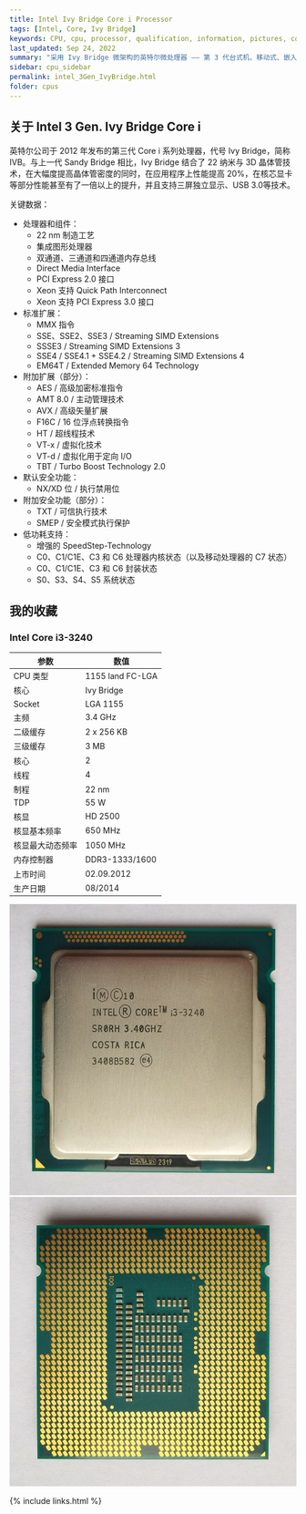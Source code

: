 ```yaml
---
title: Intel Ivy Bridge Core i Processor
tags: [Intel, Core, Ivy Bridge]
keywords: CPU, cpu, processor, qualification, information, pictures, core, frequency, chip packaging, packaging, cpu info, x86, collection, amd, cyrix, harris, ibm, idt, iit, intel, motorola, nec, sgs, sgs-thomson, siemens, ST, signetics, mhs, ti, texas instruments, ulsi, umc, weitek, zilog, 808x, 8085, 8088, 8086, 80188, 80186, 80286, 286, 80386, 386, i386, Am386, 386sx, 386dx, 486, i486, 586, 486sx, 486dx, overdrive, 487, pentium, 586, 5x86, 386dlc, 386slc, 486dx2, mmx, ppro, pentium-pro, pro, athlon, duron, z80, dirk oppelt, dirk, oppelt, engineering, sample, samples
last_updated: Sep 24, 2022
summary: "采用 Ivy Bridge 微架构的英特尔微处理器 —— 第 3 代台式机、移动式、嵌入式和服务器处理器。"
sidebar: cpu_sidebar
permalink: intel_3Gen_IvyBridge.html
folder: cpus
---
```


## 关于 Intel 3 Gen. Ivy Bridge Core i

英特尔公司于 2012 年发布的第三代 Core i 系列处理器，代号 Ivy Bridge，简称IVB。与上一代 Sandy Bridge 相比，Ivy Bridge 结合了 22 纳米与 3D 晶体管技术，在大幅度提高晶体管密度的同时，在应用程序上性能提高 20%，在核芯显卡等部分性能甚至有了一倍以上的提升，并且支持三屏独立显示、USB 3.0等技术。

关键数据：
- 处理器和组件：
    - 22 nm 制造工艺
    - 集成图形处理器
    - 双通道、三通道和四通道内存总线
    - Direct Media Interface
    - PCI Express 2.0 接口
    - Xeon 支持 Quick Path Interconnect
    - Xeon 支持 PCI Express 3.0 接口
- 标准扩展：
    - MMX 指令
    - SSE、SSE2、SSE3 / Streaming SIMD Extensions
    - SSSE3 / Streaming SIMD Extensions 3
    - SSE4 / SSE4.1 + SSE4.2 / Streaming SIMD Extensions 4
    - EM64T / Extended Memory 64 Technology
- 附加扩展（部分）：
    - AES / 高级加密标准指令
    - AMT 8.0 / 主动管理技术
    - AVX / 高级矢量扩展
    - F16C / 16 位浮点转换指令
    - HT / 超线程技术
    - VT-x / 虚拟化技术
    - VT-d / 虚拟化用于定向 I/O
    - TBT / Turbo Boost Technology 2.0
- 默认安全功能：
    - NX/XD 位 / 执行禁用位
- 附加安全功能（部分）：
    - TXT / 可信执行技术
    - SMEP / 安全模式执行保护
- 低功耗支持：
    - 增强的 SpeedStep-Technology
    - C0、C1/C1E、C3 和 C6 处理器内核状态（以及移动处理器的 C7 状态）
    - C0、C1/C1E、C3 和 C6 封装状态
    - S0、S3、S4、S5 系统状态

## 我的收藏

### Intel Core i3-3240

| 参数 | 数值 |
| ------ | ------ |
| CPU 类型 | 1155 land FC-LGA |
| 核心 | Ivy Bridge |
| Socket | LGA 1155 |
| 主频 | 3.4 GHz |
| 二级缓存 | 2 x 256 KB |
| 三级缓存 | 3 MB |
| 核心 | 2 |
| 线程 | 4 |
| 制程 | 22 nm |
| TDP | 55 W |
| 核显 | HD 2500 |
| 核显基本频率 | 650 MHz |
| 核显最大动态频率 | 1050 MHz |
| 内存控制器 | DDR3-1333/1600 |
| 上市时间 | 02.09.2012 |
| 生产日期 | 08/2014 |

![Intel Core i3-3240 正面](/images/cpus/Intel/Intel_Core_i3-3240_1.jpg)
![Intel Core i3-3240 反面](/images/cpus/Intel/Intel_Core_i3-3240_2.jpg)

{% include links.html %}
